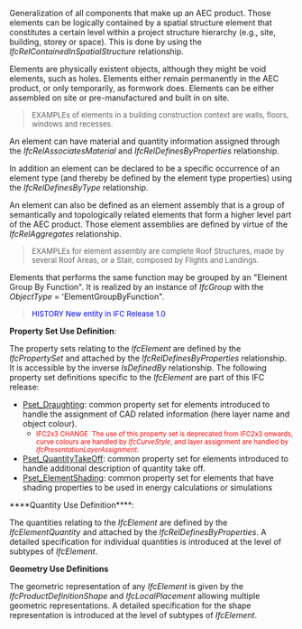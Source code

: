 Generalization of all components that make up an AEC product. Those elements can be logically contained by a spatial structure element that constitutes a certain level within a project structure hierarchy (e.g., site, building, storey or space). This is done by using the _IfcRelContainedInSpatialStructure_ relationship.

Elements are physically existent objects, although they might be void elements, such as holes. Elements either remain permanently in the AEC product, or only temporarily, as formwork does. Elements can be either assembled on site or pre-manufactured and built in on site.

> <font size="-1">EXAMPLEs of elements in a building
      construction context are walls, floors, windows and
      recesses.</font>

An element can have material and quantity information assigned through the _IfcRelAssociatesMaterial_ and _IfcRelDefinesByProperties_ relationship.

In addition an element can be declared to be a specific occurrence of an element type (and thereby be defined by the element type properties) using the _IfcRelDefinesByType_ relationship.

An element can also be defined as an element assembly that is a group of semantically and topologically related elements that form a higher level part of the AEC product. Those element assemblies are defined by virtue of the _IfcRelAggregates_ relationship.

> <font size="-1">EXAMPLEs for element assembly are complete
      Roof Structures, made by several Roof Areas, or a Stair,
      composed by Flights and Landings.</font>

Elements that performs the same function may be grouped by an "Element Group By Function". It is realized by an instance of _IfcGroup_ with the _ObjectType_ = 'ElementGroupByFunction".

> <font color="#0000FF" size="-1">HISTORY New entity in IFC
        Release 1.0</font>
> 


****Property Set Use Definition****:

The property sets relating to the _IfcElement_ are defined by the _IfcPropertySet_ and attached by the _IfcRelDefinesByProperties_ relationship. It is accessible by the inverse _IsDefinedBy_ relationship. The following property set definitions specific to the _IfcElement_ are part of this IFC release:

<ul>
      <li>
        <a href="../../psd/IfcProductExtension/Pset_Draughting.xml" target="SOURCE">Pset_Draughting</a>: common property set
        for elements introduced to handle the assignment of CAD
        related information (here layer name and object colour).
        <ul>
          <li>
            <font color="#FF0000"><small>IFC2x3 CHANGE  The use
            of this property set is deprecated from IFC2x3
            onwards, curve colours are handled by
            <i>IfcCurveStyle</i>, and layer assignment are
            handled by
            <i>IfcPresentationLayerAssignment</i>.</small></font>
          </li>
        </ul>
      </li>
      <li>
        <a href="../../psd/IfcProductExtension/Pset_QuantityTakeOff.xml" target="SOURCE">Pset_QuantityTakeOff</a>: common property
        set for elements introduced to handle additional
        description of quantity take off.
      </li>
      <li>
        <a href="../../psd/IfcProductExtension/Pset_ElementShading.xml" target="SOURCE">Pset_ElementShading</a>: common property
        set for elements that have shading properties to be used
        in energy calculations or simulations
      </li>
    </ul>
****Quantity Use Definition****:

The quantities relating to the _IfcElement_ are defined by the _IfcElementQuantity_ and attached by the _IfcRelDefinesByProperties_. A detailed specification for individual quantities is introduced at the level of subtypes of _IfcElement_.

****Geometry Use Definitions****

The geometric representation of any _IfcElement_ is given by the _IfcProductDefinitionShape_ and _IfcLocalPlacement_ allowing multiple geometric representations. A detailed specification for the shape representation is introduced at the level of subtypes of _IfcElement_.